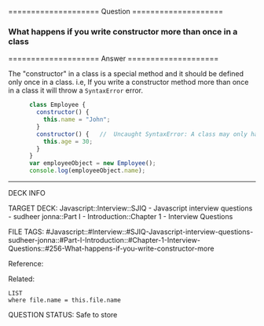 ==================== Question ====================  

### What happens if you write constructor more than once in a class  

==================== Answer ====================  

The "constructor" in a class is a special method and it should be defined only
once in a class. i.e, If you write a constructor method more than once in a
class it will throw a `SyntaxError` error.

```javascript
      class Employee {
        constructor() {
          this.name = "John";
        }
        constructor() {   //  Uncaught SyntaxError: A class may only have one constructor
          this.age = 30;
        }
      }
      var employeeObject = new Employee();
      console.log(employeeObject.name);
```

---

DECK INFO

TARGET DECK: Javascript::Interview::SJIQ - Javascript interview questions -
sudheer jonna::Part I - Introduction::Chapter 1 - Interview Questions

FILE TAGS:
#Javascript::#Interview::#SJIQ-Javascript-interview-questions-sudheer-jonna::#Part-I-Introduction::#Chapter-1-Interview-Questions::#256-What-happens-if-you-write-constructor-more

Reference:

Related:

```dataview
LIST
where file.name = this.file.name
```

QUESTION STATUS: Safe to store
